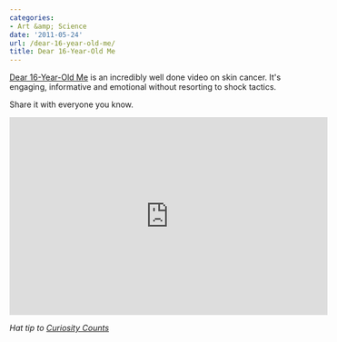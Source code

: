 ```yaml
---
categories:
- Art &amp; Science
date: '2011-05-24'
url: /dear-16-year-old-me/
title: Dear 16-Year-Old Me
---
```


<a href="https://www.youtube.com/watch?v=_4jgUcxMezM">Dear 16-Year-Old Me</a> is an incredibly well done video on skin cancer. It's engaging, informative and emotional without resorting to shock tactics.

Share it with everyone you know.

<p align="center"><iframe width="560" height="349" src="https://www.youtube.com/embed/_4jgUcxMezM?rel=0" frameborder="0" allowfullscreen></iframe></p>

<em>Hat tip to <a href="http://curiositycounts.com/post/5351417559/dear-16-year-old-me-wonderful-skin-cancer">Curiosity Counts</a></em>